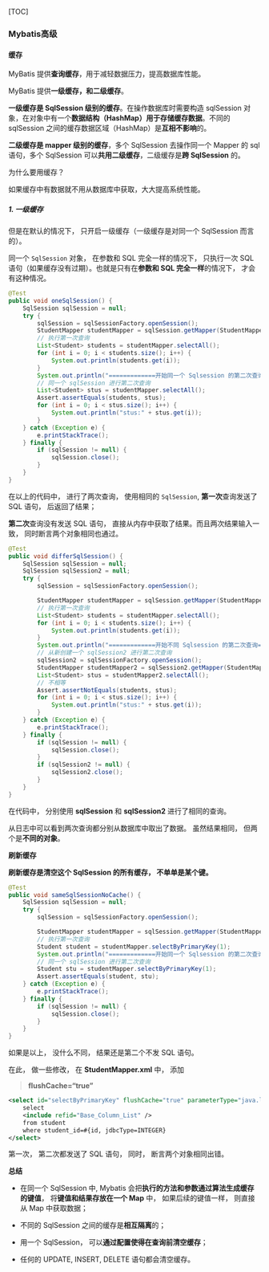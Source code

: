 [TOC]

### Mybatis高级

#### 缓存

MyBatis 提供**查询缓存**，用于减轻数据压力，提高数据库性能。

MyBatis 提供**一级缓存，和二级缓存**。

**一级缓存是 SqlSession 级别的缓存**。在操作数据库时需要构造 sqlSession 对象，在对象中有一个**数据结构（HashMap）**用于**存储缓存数据**。不同的 sqlSession 之间的缓存数据区域（HashMap）是**互相不影响**的。

**二级缓存是 mapper 级别的缓存**，多个 SqlSession 去操作同一个 Mapper 的 sql 语句，多个 SqlSession 可以**共用二级缓存**，二级缓存是**跨 SqlSession** 的。

为什么要用缓存？

如果缓存中有数据就不用从数据库中获取，大大提高系统性能。

##### 1. 一级缓存

但是在默认的情况下， 只开启一级缓存（一级缓存是对同一个 SqlSession 而言的）。

同一个 `SqlSession` 对象， 在参数和 SQL 完全一样的情况下， 只执行一次 SQL 语句（如果缓存没有过期）。也就是只有在**参数和 SQL 完全一样**的情况下， 才会有这种情况。

```java
@Test
public void oneSqlSession() {
    SqlSession sqlSession = null;
    try {
        sqlSession = sqlSessionFactory.openSession();
        StudentMapper studentMapper = sqlSession.getMapper(StudentMapper.class);
        // 执行第一次查询
        List<Student> students = studentMapper.selectAll();
        for (int i = 0; i < students.size(); i++) {
            System.out.println(students.get(i));
        }
        System.out.println("=============开始同一个 Sqlsession 的第二次查询============");
        // 同一个 sqlSession 进行第二次查询
        List<Student> stus = studentMapper.selectAll();
        Assert.assertEquals(students, stus);
        for (int i = 0; i < stus.size(); i++) {
            System.out.println("stus:" + stus.get(i));
        }
    } catch (Exception e) {
        e.printStackTrace();
    } finally {
        if (sqlSession != null) {
            sqlSession.close();
        }
    }
}
```

在以上的代码中， 进行了两次查询， 使用相同的 `SqlSession`, **第一次**查询发送了 SQL 语句， 后返回了结果；

**第二次**查询没有发送 SQL 语句， 直接从内存中获取了结果。而且两次结果输入一致， 同时断言两个对象相同也通过。

```java
@Test
public void differSqlSession() {
    SqlSession sqlSession = null;
    SqlSession sqlSession2 = null;
    try {
        sqlSession = sqlSessionFactory.openSession();

        StudentMapper studentMapper = sqlSession.getMapper(StudentMapper.class);
        // 执行第一次查询
        List<Student> students = studentMapper.selectAll();
        for (int i = 0; i < students.size(); i++) {
            System.out.println(students.get(i));
        }
        System.out.println("=============开始不同 Sqlsession 的第二次查询============");
        // 从新创建一个 sqlSession2 进行第二次查询
        sqlSession2 = sqlSessionFactory.openSession();
        StudentMapper studentMapper2 = sqlSession2.getMapper(StudentMapper.class);
        List<Student> stus = studentMapper2.selectAll();
        // 不相等
        Assert.assertNotEquals(students, stus);
        for (int i = 0; i < stus.size(); i++) {
            System.out.println("stus:" + stus.get(i));
        }
    } catch (Exception e) {
        e.printStackTrace();
    } finally {
        if (sqlSession != null) {
            sqlSession.close();
        }
        if (sqlSession2 != null) {
            sqlSession2.close();
        }
    }
}
```

在代码中， 分别使用 **sqlSession** 和 **sqlSession2** 进行了相同的查询。

从日志中可以看到两次查询都分别从数据库中取出了数据。 虽然结果相同， 但两个是**不同的对象**。

**刷新缓存**

**刷新缓存是清空这个 SqlSession 的所有缓存， 不单单是某个键。**

```java
@Test
public void sameSqlSessionNoCache() {
    SqlSession sqlSession = null;
    try {
        sqlSession = sqlSessionFactory.openSession();

        StudentMapper studentMapper = sqlSession.getMapper(StudentMapper.class);
        // 执行第一次查询
        Student student = studentMapper.selectByPrimaryKey(1);
        System.out.println("=============开始同一个 Sqlsession 的第二次查询============");
        // 同一个 sqlSession 进行第二次查询
        Student stu = studentMapper.selectByPrimaryKey(1);
        Assert.assertEquals(student, stu);
    } catch (Exception e) {
        e.printStackTrace();
    } finally {
        if (sqlSession != null) {
            sqlSession.close();
        }
    }
}
```

如果是以上， 没什么不同， 结果还是第二个不发 SQL 语句。

在此， 做一些修改， 在 **StudentMapper.xml** 中， 添加

> **flushCache=“true”**

```xml
<select id="selectByPrimaryKey" flushCache="true" parameterType="java.lang.Integer" resultMap="BaseResultMap">
    select
    <include refid="Base_Column_List" />
    from student
    where student_id=#{id, jdbcType=INTEGER}
</select>
```

第一次， 第二次都发送了 SQL 语句， 同时， 断言两个对象相同出错。

**总结**

- 在同一个 SqlSession 中, Mybatis 会把**执行的方法和参数通过算法生成缓存的键值**， 将**键值和结果存放在一个 Map** 中， 如果后续的键值一样， 则直接从 Map 中获取数据；

- 不同的 SqlSession 之间的缓存是**相互隔离**的；

- 用一个 SqlSession， 可以**通过配置使得在查询前清空缓存**；

- 任何的 UPDATE, INSERT, DELETE 语句都会清空缓存。